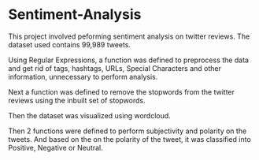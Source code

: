 # Sentiment-Analysis

This project involved peforming sentiment analysis on twitter reviews. The dataset used contains 99,989 tweets.

Using Regular Expressions, a function was defined to preprocess the data and get rid of tags, hashtags, URLs, Special Characters and other information, unnecessary to perform analysis.

Next a function was defined to remove the stopwords from the twitter reviews using the inbuilt set of stopwords.

Then the dataset was visualized using wordcloud.

Then 2 functions were defined to perform subjectivity and polarity on the tweets. And based on the on the polarity of the tweet, it was classified into Positive, Negative or Neutral.
